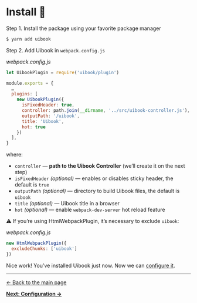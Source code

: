 # Install :hatching_chick:

Step 1. Install the package using your favorite package manager

```bash
$ yarn add uibook
```

Step 2. Add Uibook in `webpack.config.js`

_webpack.config.js_
```js
let UibookPlugin = require('uibook/plugin')

module.exports = {
  …
  plugins: [
    new UibookPlugin({
      isFixedHeader: true,
      controller: path.join(__dirname, '../src/uibook-controller.js'),
      outputPath: '/uibook',
      title: 'Uibook',
      hot: true
    })
  ],
}
```

where:

- `controller` — **path to the Uibook Controller** (we’ll create it
on the next step)
- `isFixedHeader` _(optional)_ — enables or disables sticky header,
the default is `true`
- `outputPath` _(optional)_ — directory to build Uibook files,
the default is `uibook`
- `title` _(optional)_ — Uibook title in a browser
- `hot` _(optional)_ — enable `webpack-dev-server` hot reload feature

:warning: If you’re using HtmlWebpackPlugin, it’s necessary to exclude `uibook`:

_webpack.config.js_
```js
new HtmlWebpackPlugin({
  excludeChunks: ['uibook']
})
```

Nice work! You’ve installed Uibook just now.
Now we can [configure it](configure.md).

---

[← Back to the main page](../README.md)

**[Next: Configuration →](configure.md)**
